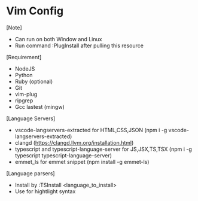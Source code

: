 # Vim Config 

[Note]
- Can run on both Window and Linux
- Run command :PlugInstall after pulling this resource

[Requirement]
- NodeJS
- Python
- Ruby (optional)
- Git
- vim-plug
- ripgrep
- Gcc lastest (mingw)

[Language Servers]
- vscode-langservers-extracted for HTML,CSS,JSON 
(npm i -g vscode-langservers-extracted)
- clangd 
(https://clangd.llvm.org/installation.html)
- typescript and typescript-language-server for JS,JSX,TS,TSX 
(npm i -g typescript typescript-language-server)
- emmet_ls for emmet snippet
(npm install -g emmet-ls)

[Language parsers]
- Install by :TSInstall <language_to_install>
- Use for hightlight syntax
